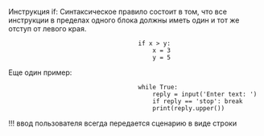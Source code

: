 Инструкция if:
Синтаксическое правило состоит в том, что все инструкции в пределах одного блока должны иметь один и тот же отступ от левого края. 

                                        if x > y:
                                            x = 3
                                            y = 5
                                        
Еще один пример:

                                        while True:
                                            reply = input('Enter text: ')
                                            if reply == 'stop': break
                                            print(reply.upper())

!!! ввод пользователя всегда передается сценарию в виде строки